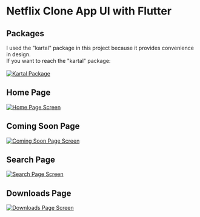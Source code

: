 # Netflix Clone App UI with Flutter

## Packages 
I used the "kartal" package in this project because it provides convenience in design.
<br/>
If you want to reach the "kartal" package:
<br/>
<br/>
<a href="https://pub.dev/packages/kartal"><img src="https://i.imgur.com/G5MQMcb.png" title="Kartal Package"/></a>

## Home Page 
<a href="https://media.giphy.com/media/kWARzG8SM2HG9UykYh/giphy.gif"><img src="https://media.giphy.com/media/kWARzG8SM2HG9UykYh/giphy.gif" title="Home Page Screen"/></a>

## Coming Soon Page
<a href="https://media.giphy.com/media/a6KH5wwBlzxlhlWjJU/giphy.gif"><img src="https://media.giphy.com/media/a6KH5wwBlzxlhlWjJU/giphy.gif" title="Coming Soon Page Screen"/></a>

## Search Page
<a href="https://media.giphy.com/media/cVaiMnzt4fodl9XhVs/giphy.gif"><img src="https://media.giphy.com/media/cVaiMnzt4fodl9XhVs/giphy.gif" title="Search Page Screen"/></a>

## Downloads Page
<a href="https://i.imgur.com/FTL7k3f.jpg"><img src="https://i.imgur.com/FTL7k3f.jpg" title="Downloads Page Screen"/></a>
